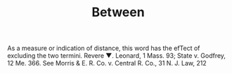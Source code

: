 ---
title: Between
letter: B
permalink: "/definitions/between.html"
body: As a measure or indication of distance, this word has the efTect of excluding
  the two termini. Revere ▼. Leonard, 1 Mass. 93; State v. Godfrey, 12 Me. 366. See
  Morris & E. R. Co. v. Central R. Co., 31 N. J. Law, 212
published_at: '2018-07-07'
layout: post
---